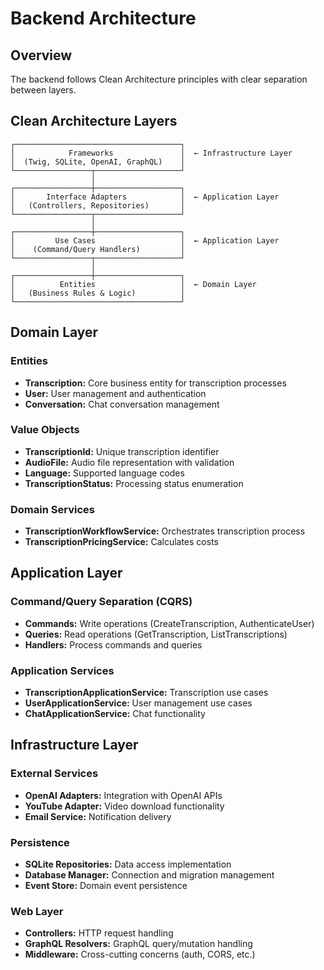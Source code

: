 # Backend Architecture

## Overview
The backend follows Clean Architecture principles with clear separation between layers.

## Clean Architecture Layers

```
┌─────────────────────────────────────┐
│            Frameworks               │  ← Infrastructure Layer
│  (Twig, SQLite, OpenAI, GraphQL)    │
└─────────────────┬───────────────────┘
                  │
┌─────────────────┼───────────────────┐
│       Interface Adapters            │  ← Application Layer  
│   (Controllers, Repositories)       │
└─────────────────┬───────────────────┘
                  │
┌─────────────────┼───────────────────┐
│         Use Cases                   │  ← Application Layer
│    (Command/Query Handlers)         │
└─────────────────┬───────────────────┘
                  │
┌─────────────────┼───────────────────┐
│          Entities                   │  ← Domain Layer
│   (Business Rules & Logic)          │
└─────────────────────────────────────┘
```

## Domain Layer

### Entities
- **Transcription:** Core business entity for transcription processes
- **User:** User management and authentication
- **Conversation:** Chat conversation management

### Value Objects
- **TranscriptionId:** Unique transcription identifier
- **AudioFile:** Audio file representation with validation
- **Language:** Supported language codes
- **TranscriptionStatus:** Processing status enumeration

### Domain Services
- **TranscriptionWorkflowService:** Orchestrates transcription process
- **TranscriptionPricingService:** Calculates costs

## Application Layer

### Command/Query Separation (CQRS)
- **Commands:** Write operations (CreateTranscription, AuthenticateUser)
- **Queries:** Read operations (GetTranscription, ListTranscriptions)
- **Handlers:** Process commands and queries

### Application Services
- **TranscriptionApplicationService:** Transcription use cases
- **UserApplicationService:** User management use cases
- **ChatApplicationService:** Chat functionality

## Infrastructure Layer

### External Services
- **OpenAI Adapters:** Integration with OpenAI APIs
- **YouTube Adapter:** Video download functionality
- **Email Service:** Notification delivery

### Persistence
- **SQLite Repositories:** Data access implementation
- **Database Manager:** Connection and migration management
- **Event Store:** Domain event persistence

### Web Layer
- **Controllers:** HTTP request handling
- **GraphQL Resolvers:** GraphQL query/mutation handling
- **Middleware:** Cross-cutting concerns (auth, CORS, etc.)

